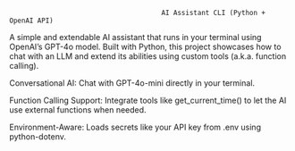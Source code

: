                                           AI Assistant CLI (Python + OpenAI API)

A simple and extendable AI assistant that runs in your terminal using OpenAI’s GPT-4o model. Built with Python, this project showcases how to chat with an LLM and extend its abilities using custom tools (a.k.a. function calling).

Conversational AI: Chat with GPT-4o-mini directly in your terminal.

Function Calling Support: Integrate tools like get_current_time() to let the AI use external functions when needed.

Environment-Aware: Loads secrets like your API key from .env using python-dotenv.
